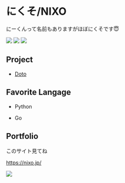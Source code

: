 # にくそ/NIXO

にーくんって名前もありますがほぼにくそです😇

![](https://img.shields.io/badge/age-15-red) ![](https://img.shields.io/badge/birthday-2005%2F10%2F11-red) ![](https://img.shields.io/badge/Python-%E2%9D%A4-brightgreen)

## Project

- [Doto](https://github.com/doto-pj)

## Favorite Langage

- Python

- Go


## Portfolio

このサイト見てね

https://nixo.jp/

![](https://komarev.com/ghpvc/?username=nxo0)
